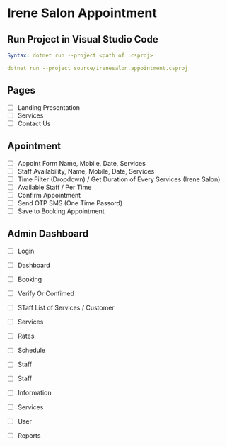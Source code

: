 # Irene Salon Appointment

## Run Project in Visual Studio Code
```yaml
Syntax: dotnet run --project <path of .csproj>

dotnet run --project source/irenesalon.appointment.csproj
```

## Pages
- [ ] Landing Presentation
- [ ] Services
- [ ] Contact Us

## Apointment
- [ ] Appoint Form Name, Mobile, Date, Services
- [ ] Staff Availability, Name, Mobile, Date, Services
- [ ] Time Filter (Dropdown) / Get Duration of Every Services (Irene Salon)
- [ ] Available Staff / Per Time
- [ ] Confirm Appointment
- [ ] Send OTP SMS (One Time Passord)
- [ ] Save to Booking Appointment

## Admin Dashboard
- [ ] Login
- [ ] Dashboard
- [ ] Booking
- [ ] Verify Or Confimed
- [ ] STaff List of Services / Customer
- [ ] Services
- [ ] Rates
- [ ] Schedule
- [ ] Staff
- [ ] Staff
- [ ] Information
- [ ] Services
- [ ] User
- [ ] Reports

